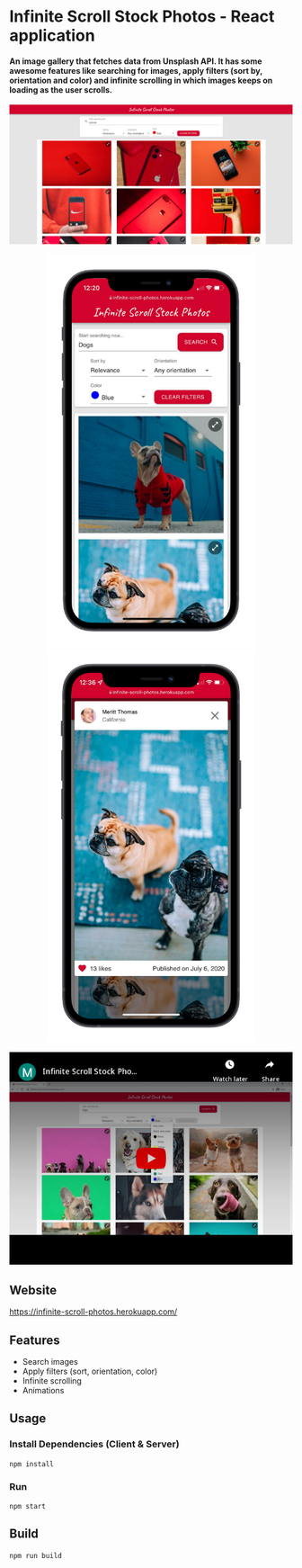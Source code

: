 ﻿# Infinite Scroll Stock Photos - React application

<h4>An image gallery that fetches data from Unsplash API. It has some awesome features like searching for images, apply filters (sort by, orientation and color) and infinite scrolling in which images keeps on loading as the user scrolls.</h4>

<img src="public/ogImage.png">
<p align="center">
<img src="public/mockup.png" height="700">
  <img src="public/mockup2.png" height="700">
</p>
<p align="center">
  <a href="https://www.youtube.com/watch?v=WmdbM44LBUU"><img src="public/youtube-embed-image.png" alt="Infinite Scroll Stock Photos - Roei Yaacobi - Youtube Video"></a>
</p>

## Website

https://infinite-scroll-photos.herokuapp.com/

## Features

- Search images
- Apply filters (sort, orientation, color)
- Infinite scrolling
- Animations

## Usage

### Install Dependencies (Client & Server)

```
npm install
```

### Run

```
npm start
```

## Build

```
npm run build
```
